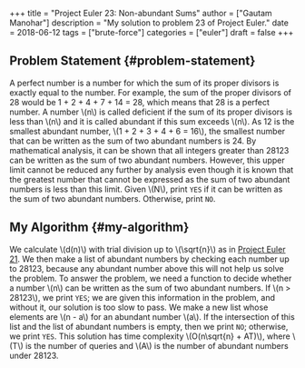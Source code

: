 +++
title = "Project Euler 23: Non-abundant Sums"
author = ["Gautam Manohar"]
description = "My solution to problem 23 of Project Euler."
date = 2018-06-12
tags = ["brute-force"]
categories = ["euler"]
draft = false
+++

## Problem Statement {#problem-statement}

A perfect number is a number for which the sum of its proper divisors is exactly
equal to the number. For example, the sum of the proper divisors of 28 would be
1 + 2 + 4 + 7 + 14 = 28, which means that 28 is a perfect number. A number \\(n\\)
is called deficient if the sum of its proper divisors is less than \\(n\\) and it is
called abundant if this sum exceeds \\(n\\). As 12 is the smallest abundant number,
\\(1 + 2 + 3 + 4 + 6 = 16\\), the smallest number that can be written as the sum of
two abundant numbers is 24. By mathematical analysis, it can be shown that all
integers greater than 28123 can be written as the sum of two abundant numbers.
However, this upper limit cannot be reduced any further by analysis even though
it is known that the greatest number that cannot be expressed as the sum of two
abundant numbers is less than this limit. Given \\(N\\), print `YES` if it can be
written as the sum of two abundant numbers. Otherwise, print `NO`.


## My Algorithm {#my-algorithm}

We calculate \\(d(n)\\) with trial division up to \\(\sqrt{n}\\) as in [Project Euler 21](../21/). We
then make a list of abundant numbers by checking each number up to 28123,
because any abundant number above this will not help us solve the problem. To
answer the problem, we need a function to decide whether a number \\(n\\) can be
written as the sum of two abundant numbers. If \\(n > 28123\\), we print `YES`; we are
given this information in the problem, and without it, our solution is too slow
to pass. We make a new list whose elements are \\(n - a\\) for an abundant number
\\(a\\). If the intersection of this list and the list of abundant numbers is empty,
then we print `NO`; otherwise, we print `YES`. This solution has time complexity
\\(O(n\sqrt{n} + AT)\\), where \\(T\\) is the number of queries and \\(A\\) is the number of
abundant numbers under 28123.
